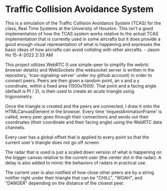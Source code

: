 # Traffic Collision Avoidance System

This is a simulation of the Traffic Collision Avoidance System (TCAS) for the class, Real Time Systems at the University of Houston.
This isn't a good implementation of how the TCAS system works relative to the actual TCAS implementation that is currently used in some aircrafts but it does provide a good enough visual representation of what is happening and expresses the basic ideas of how aircrafts can avoid colliding with other aircrafts. - Jason Ho 15-4-2022 2:33 AM

This project utilizes WebRTC (I use simple-peer to simplify the webrtc browser details) and WebSockets (the websocket server is written in the repository, 'tcas-signaling-server' under my github account) in order to connect peers. Peers are then given a random point, an x and a y coordinate, within a fixed area (1500x1500). That point and a facing angle (default is PI / 2), is then used to create an acute triangle using trigonometry.

Once the triangle is created and the peers are connected, I draw it onto the HTMLCanvasElement in the browser. Every time 'requestAnimationFrame' is called, every peer goes through their connections and sends out their coordinates (their coordinate and their facing angle) using the WebRTC data channels.

Every user has a global offset that is applied to every point so that the current user's triangle does not go off screen.

The radar that is used is just a scaled down version of what is happening on the bigger canvas relative to the current user (the center dot in the radar). A delay is also added to mimic the behaviors of radars in practical use.

The current user is also notified of how close other peers are by a string notifier right under their triangle that can be "CHILL", "WOAH", and "DANGER" depending on the distance of the closest peer.
